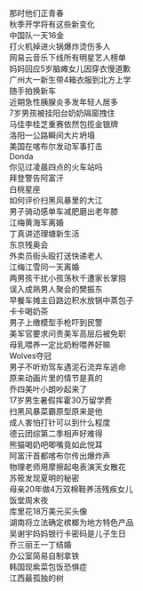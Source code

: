 那时他们正青春  
秋季开学将有这些新变化  
中国队一天16金  
打火机掉进火锅爆炸烫伤多人  
网易云音乐下线所有明星艺人榜单  
妈妈回应5岁脑瘫女儿因穿衣慢道歉  
广州大一新生带4箱衣服到北方上学  
随手拍换新车  
近期急性胰腺炎多发年轻人居多  
7岁男孩被挂阳台奶奶隔窗拽住  
马佳李桂芝重赛依然包揽金银牌  
洛阳一公路瞬间大片坍塌  
美国在喀布尔发动军事打击  
Donda  
你见过凌晨四点的火车站吗  
拜登警告阿富汗  
白桃星座  
如何评价扫黑风暴里的大江  
男子骑动感单车减肥磨出老年膝  
江梅黄海军离婚  
丁真讲述理塘新生活  
东京残奥会  
外卖员街头殴打送快递老人  
江梅江雪同一天离婚  
两男孩干扰小孩荡秋千遭家长掌掴  
误入成熟男人聚会的樊振东  
早餐车摊主舀路边积水放锅中蒸包子  
卡卡喝奶茶  
男子上缴模型手枪吓到民警  
美军官要求问责美军高层后被免职  
母乳喂养一定比奶粉喂养好嘛  
Wolves夺冠  
男子不听劝驾车遇泥石流弃车逃命  
原来动画片里的情节是真的  
乔四美叶小朗吵起来了  
17岁男生暑假挥霍30万留学费  
扫黑风暴菜霸原型原来是他  
成人害怕打针可以到什么程度  
德云团综第二季相声好难得  
熊猫喝奶吧唧嘴竟如此悦耳  
阿富汗首都喀布尔传出爆炸声  
物理老师用摩擦起电表演天女散花  
苏筱发现夏明的秘密  
母亲20年做4万双棉鞋养活残疾女儿  
饭堂周末夜  
库里花18万美元买头像  
湖南将立法确定槟榔为地方特色产品  
吴谢宇妈妈银行卡密码是儿子生日  
乔三丽王一丁结婚  
办公室简易自制拿铁  
韩国现紫菜包饭恐惧症  
江西最孤独的树  

